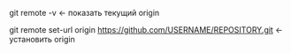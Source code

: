 git remote -v <- показать текущий origin

git remote set-url origin https://github.com/USERNAME/REPOSITORY.git <- установить origin

